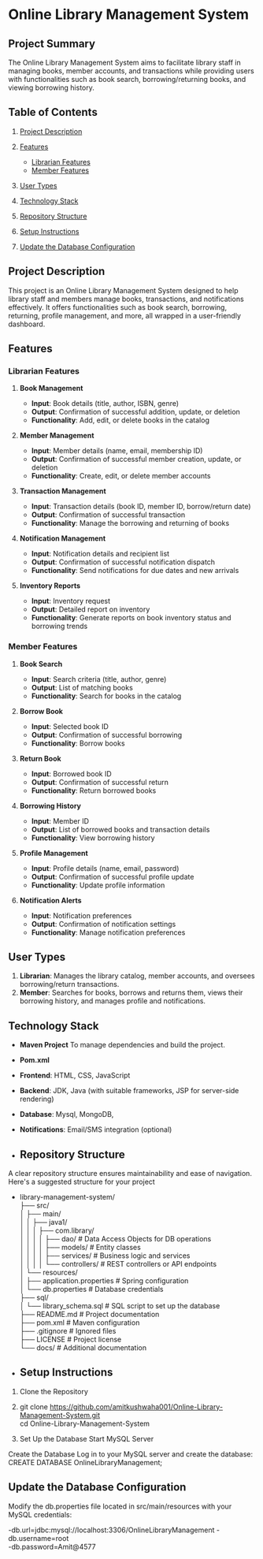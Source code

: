 # Online Library Management System

## Project Summary
The Online Library Management System aims to facilitate library staff in managing books, member accounts, and transactions while providing users with functionalities such as book search, borrowing/returning books, and viewing borrowing history.

## Table of Contents
1. [Project Description](#project-description)

2. [Features](#features)
   - [Librarian Features](#librarian-features)
   - [Member Features](#member-features)

3. [User Types](#user-types)

4. [Technology Stack](#technology-stack)
 
5. [Repository Structure](#Repository)

6. [Setup Instructions](#installed-setup)

7. [Update the Database Configuration](#updated-database-configuration)



## Project Description
This project is an Online Library Management System designed to help library staff and members manage books, transactions, and notifications effectively. It offers functionalities such as book search, borrowing, returning, profile management, and more, all wrapped in a user-friendly dashboard.



## Features

### Librarian Features
1. **Book Management**
   - **Input**: Book details (title, author, ISBN, genre)
   - **Output**: Confirmation of successful addition, update, or deletion
   - **Functionality**: Add, edit, or delete books in the catalog

2. **Member Management**
   - **Input**: Member details (name, email, membership ID)
   - **Output**: Confirmation of successful member creation, update, or deletion
   - **Functionality**: Create, edit, or delete member accounts

3. **Transaction Management**
   - **Input**: Transaction details (book ID, member ID, borrow/return date)
   - **Output**: Confirmation of successful transaction
   - **Functionality**: Manage the borrowing and returning of books

4. **Notification Management**
   - **Input**: Notification details and recipient list
   - **Output**: Confirmation of successful notification dispatch
   - **Functionality**: Send notifications for due dates and new arrivals

5. **Inventory Reports**
   - **Input**: Inventory request
   - **Output**: Detailed report on inventory
   - **Functionality**: Generate reports on book inventory status and borrowing trends

### Member Features
1. **Book Search**
   - **Input**: Search criteria (title, author, genre)
   - **Output**: List of matching books
   - **Functionality**: Search for books in the catalog

2. **Borrow Book**
   - **Input**: Selected book ID
   - **Output**: Confirmation of successful borrowing
   - **Functionality**: Borrow books

3. **Return Book**
   - **Input**: Borrowed book ID
   - **Output**: Confirmation of successful return
   - **Functionality**: Return borrowed books

4. **Borrowing History**
   - **Input**: Member ID
   - **Output**: List of borrowed books and transaction details
   - **Functionality**: View borrowing history

5. **Profile Management**
   - **Input**: Profile details (name, email, password)
   - **Output**: Confirmation of successful profile update
   - **Functionality**: Update profile information

6. **Notification Alerts**
   - **Input**: Notification preferences
   - **Output**: Confirmation of notification settings
   - **Functionality**: Manage notification preferences

## User Types
1. **Librarian**: Manages the library catalog, member accounts, and oversees borrowing/return transactions.
2. **Member**: Searches for books, borrows and returns them, views their borrowing history, and manages profile and notifications.

## Technology Stack
- **Maven Project** To manage dependencies and build the project.
- **Pom.xml**   
- **Frontend**: HTML, CSS, JavaScript
- **Backend**:  JDK, Java (with suitable frameworks, JSP for server-side rendering)
- **Database**: Mysql, MongoDB, 
- **Notifications**: Email/SMS integration (optional)

- ## Repository Structure
A clear repository structure ensures maintainability and ease of navigation. Here's a suggested structure for your project

- library-management-system/  
├── src/  
│   ├── main/  
│   │   ├── java1/  
│   │   │   ├── com.library/  
│   │   │   │   ├── dao/          # Data Access Objects for DB operations  
│   │   │   │   ├── models/       # Entity classes  
│   │   │   │   ├── services/     # Business logic and services  
│   │   │   │   └── controllers/  # REST controllers or API endpoints  
│   └── resources/  
│       ├── application.properties # Spring configuration  
│       └── db.properties          # Database credentials  
├── sql/  
│   └── library_schema.sql          # SQL script to set up the database  
├── README.md                       # Project documentation  
├── pom.xml                         # Maven configuration  
├── .gitignore                      # Ignored files  
├── LICENSE                         # Project license  
└── docs/                           # Additional documentation

- ## Setup Instructions
1. Clone the Repository
2. git clone https://github.com/amitkushwaha001/Online-Library-Management-System.git  
cd Online-Library-Management-System

3. Set Up the Database
Start MySQL Server

Create the Database
Log in to your MySQL server and create the database: CREATE DATABASE OnlineLibraryManagement;  

## Update the Database Configuration
Modify the db.properties file located in src/main/resources with your MySQL credentials: 

-db.url=jdbc:mysql://localhost:3306/OnlineLibraryManagement 
-db.username=root  
-db.password=Amit@4577  







